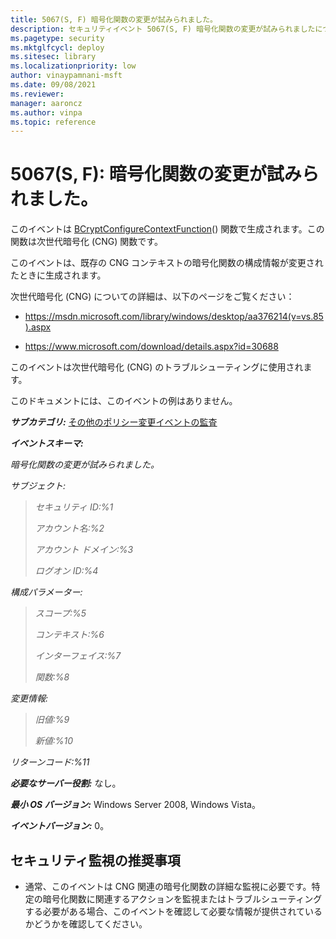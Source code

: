 ```yaml
---
title: 5067(S, F) 暗号化関数の変更が試みられました。
description: セキュリティイベント 5067(S, F) 暗号化関数の変更が試みられましたについて説明します。
ms.pagetype: security
ms.mktglfcycl: deploy
ms.sitesec: library
ms.localizationpriority: low
author: vinaypamnani-msft
ms.date: 09/08/2021
ms.reviewer: 
manager: aaroncz
ms.author: vinpa
ms.topic: reference
---
```


# 5067(S, F): 暗号化関数の変更が試みられました。

このイベントは [BCryptConfigureContextFunction](/windows/win32/api/bcrypt/nf-bcrypt-bcryptconfigurecontextfunction)() 関数で生成されます。この関数は次世代暗号化 (CNG) 関数です。

このイベントは、既存の CNG コンテキストの暗号化関数の構成情報が変更されたときに生成されます。

次世代暗号化 (CNG) についての詳細は、以下のページをご覧ください：

-   <https://msdn.microsoft.com/library/windows/desktop/aa376214(v=vs.85).aspx>

-   <https://www.microsoft.com/download/details.aspx?id=30688>

このイベントは次世代暗号化 (CNG) のトラブルシューティングに使用されます。

このドキュメントには、このイベントの例はありません。

***サブカテゴリ:***&nbsp;[その他のポリシー変更イベントの監査](audit-other-policy-change-events.md)

***イベントスキーマ:***

*暗号化関数の変更が試みられました。*

*サブジェクト:*

> *セキュリティ ID:%1*
>
> *アカウント名:%2*
>
> *アカウント ドメイン:%3*
>
> *ログオン ID:%4*

*構成パラメーター:*

> *スコープ:%5*
>
> *コンテキスト:%6*
>
> *インターフェイス:%7*
>
> *関数:%8*

*変更情報:*

> *旧値:%9*
>
> *新値:%10*

*リターンコード:%11*

***必要なサーバー役割:*** なし。

***最小 OS バージョン:*** Windows Server 2008, Windows Vista。

***イベントバージョン:*** 0。

## セキュリティ監視の推奨事項

-   通常、このイベントは CNG 関連の暗号化関数の詳細な監視に必要です。特定の暗号化関数に関連するアクションを監視またはトラブルシューティングする必要がある場合、このイベントを確認して必要な情報が提供されているかどうかを確認してください。
